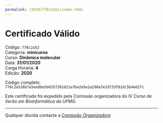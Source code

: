 ```yaml
---
permalink: /2020/778c2a52/index.html
---
```


# Certificado Válido

Código: `778c2a52`<br>
Categoria: **minicurso**<br>
Curso: **Dinâmica molecular**<br>
Data: **31/01/2020**<br>
Carga Horária: **4**<br>
Edição: **2020**<br>


Código completo: `778c2a526b7a5eedbe5b6357301d21a7ba2e9a1a298a7e2d733f81dc5b4e627c`


Este certificado foi expedido pela Comissão organizadora do *IV Curso de Verão em Bioinformática da UFMG*.

----

Qualquer dúvida contacte a [_Comissão Organizadora_](<mailto:cursobioinfoufmg@gmail.com$subject=[Certificados]>)

